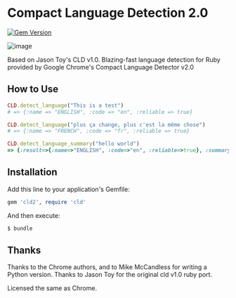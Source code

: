 # Compact Language Detection 2.0

[![Gem Version](https://badge.fury.io/rb/cld2.svg)](http://badge.fury.io/rb/cld2)

![image](https://circleci.com/gh/BanjoInc/cld2.png?circle-token=6e9c5831521447a5005be3f4d33a221e9d2ae1d4)

Based on Jason Toy's CLD v1.0.
Blazing-fast language detection for Ruby provided by Google Chrome's Compact Language Detector v2.0

## How to Use

```ruby
CLD.detect_language("This is a test")
# => {:name => "ENGLISH", :code => "en", :reliable => true}

CLD.detect_language("plus ça change, plus c'est la même chose")
# => {:name => "FRENCH", :code => "fr", :reliable => true}

CLD.detect_language_summary("hello world")
=> {:result=>{:name=>"ENGLISH", :code=>"en", :reliable=>true}, :summary=>[{:name=>"ENGLISH", :code=>"en", :confidence=>92}, {:name=>"Unknown", :code=>"un", :confidence=>0}, {:name=>"Unknown", :code=>"un", :confidence=>0}]}
```

## Installation

Add this line to your application's Gemfile:

```ruby
gem 'cld2', require 'cld'
```

And then execute:

```sh
$ bundle
```

## Thanks

Thanks to the Chrome authors, and to Mike McCandless for writing a Python version.
Thanks to Jason Toy for the original cld v1.0 ruby port.

Licensed the same as Chrome.
